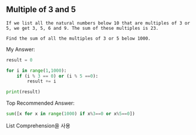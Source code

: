 ## Multiple of 3 and 5

```
If we list all the natural numbers below 10 that are multiples of 3 or 5, we get 3, 5, 6 and 9. The sum of these multiples is 23.

Find the sum of all the multiples of 3 or 5 below 1000.
```

My Answer:
```python
result = 0

for i in range(1,1000):
    if (i % 3 == 0) or (i % 5 ==0):
        result += i

print(result)
```

Top Recommended Answer:
```python
sum([x for x in range(1000) if x%3==0 or x%5==0]) 
```
List Comprehension을 사용
